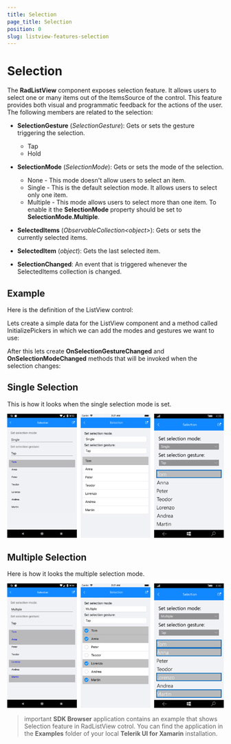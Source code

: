```yaml
---
title: Selection
page_title: Selection
position: 0
slug: listview-features-selection
---
```


# Selection

The **RadListView** component exposes selection feature. It allows users to select one or many items out of the ItemsSource of the control. This feature provides both visual and programmatic feedback for the actions of the user. The following members are related to the selection: 

- **SelectionGesture** (*SelectionGesture*): Gets or sets the gesture triggering the selection.
	- Tap
	- Hold
- **SelectionMode** (*SelectionMode*): Gets or sets the mode of the selection.
	- None - This mode doesn't allow users to select an item.
	- Single - This is the default selection mode. It allows users to select only one item.
	- Multiple - This mode allows users to select more than one item. To enable it the **SelectionMode** property should be set to **SelectionMode.Multiple**.
	
- **SelectedItems** (*ObservableCollection&lt;object&gt;*): Gets or sets the currently selected items.
- **SelectedItem** (*object*): Gets the last selected item.
- **SelectionChanged**: An event that is triggered whenever the SelectedItems collection is changed.


## Example

Here is the definition of the ListView control:

<snippet id='listview-features-selection-xaml'>

Lets create a simple data for the ListView component and a method called InitializePickers in which we can add the modes and gestures we want to use:
<snippet id='listview-features-selection-csharp'>


After this lets create **OnSelectionGestureChanged** and **OnSelectionModeChanged** methods that will be invoked when the selection changes:

<snippet id='listview-features-onselectionchanged-csharp'>

## Single Selection

This is how it looks when the single selection mode is set.

![SingleSelection](images/listview-features-selection-single.png "Single Selection")


## Multiple Selection

Here is how it looks the multiple selection mode.

![MultipleSelection](images/listview-features-selection-multiple.png "Multiple Selection")

>important **SDK Browser** application contains an example that shows Selection feature in RadListView cotrol. You can find the application in the **Examples** folder of your local **Telerik UI for Xamarin** installation.


